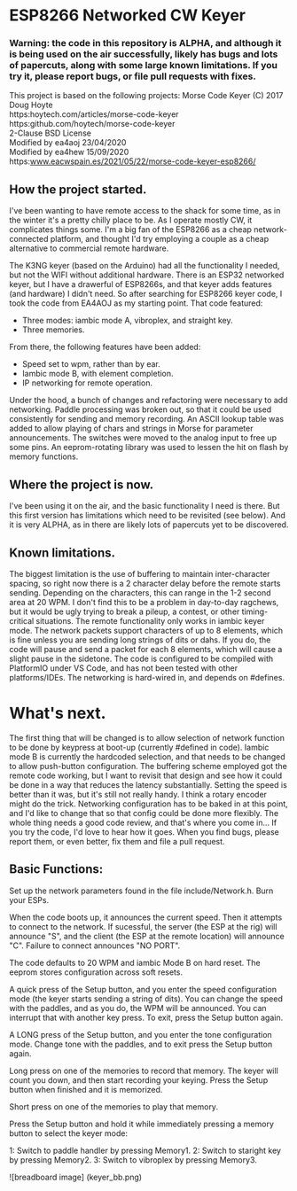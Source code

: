 # ESP8266 Networked CW Keyer

### Warning: the code in this repository is ALPHA, and although it is being used on the air successfully, likely has bugs and lots of papercuts, along with some large known limitations. If you try it, please report bugs, or file pull requests with fixes. 

 This project is based on the following projects:
 Morse Code Keyer (C) 2017 Doug Hoyte  
 https:hoytech.com/articles/morse-code-keyer  
 https:github.com/hoytech/morse-code-keyer  
 2-Clause BSD License  
 Modified by ea4aoj 23/04/2020  
 Modified by ea4hew 15/09/2020  
 https:www.eacwspain.es/2021/05/22/morse-code-keyer-esp8266/

## How the project started.

I've been wanting to have remote access to the shack for some time, as in the winter it's a pretty chilly place to be. As I operate mostly CW, it complicates things some. I'm a big fan of the ESP8266 as a cheap network-connected platform, and thought I'd try employing a couple as a cheap alternative to commercial remote hardware.

The K3NG keyer (based on the Arduino) had all the functionality I needed, but not the WIFI without additional hardware. There is an ESP32 networked keyer, but I have a drawerful of ESP8266s, and that keyer adds features (and hardware) I didn't need. So after searching for ESP8266 keyer code, I took the code from EA4AOJ as my starting point. That code featured:

- Three modes: iambic mode A, vibroplex, and straight key.
- Three memories.

From there, the following features have been added:

- Speed set to wpm, rather than by ear.
- Iambic mode B, with element completion.
- IP networking for remote operation.

Under the hood, a bunch of changes and refactoring were necessary to add networking. Paddle processing was broken out, so that it could be used consistently for sending and memory recording. An ASCII lookup table was added to allow playing of chars and strings in Morse for parameter announcements. The switches were moved to the analog input to free up some pins.
An eeprom-rotating library was used to lessen the hit on flash by memory functions.

## Where the project is now.

I've been using it on the air, and the basic functionality I need is there. But this first version has limitations which need to be revisited (see below). And it is very ALPHA, as in there are likely lots of papercuts yet to be discovered.

## Known limitations.

The biggest limitation is the use of buffering to maintain inter-character spacing, so right now there is a 2 character delay before the remote starts sending. Depending on the characters, this can range in the 1-2 second area at 20 WPM. I don't find this to be a problem in day-to-day ragchews, but it would be ugly trying to break a pileup, a contest, or other timing-critical situations.
The remote functionality only works in iambic keyer mode.
The network packets support characters of up to 8 elements, which is fine unless you are sending long strings of dits or dahs. If you do, the code will pause and send a packet for each 8 elements, which will cause a slight pause in the sidetone.
The code is configured to be compiled with PlatformIO under VS Code, and has not been tested with other platforms/IDEs. The networking is hard-wired in, and depends on #defines.

# What's next.

The first thing that will be changed is to allow selection of network function to be done by keypress at boot-up (currently #defined in code).
Iambic mode B is currently the hardcoded selection, and that needs to be changed to allow push-button configuration.
The buffering scheme employed got the remote code working, but I want to revisit that design and see how it could be done in a way that reduces the latency substantially.
Setting the speed is better than it was, but it's still not really handy. I think a rotary encoder might do the trick.
Networking configuration has to be baked in at this point, and I'd like to change that so that config could be done more flexibly.
The whole thing needs a good code review, and that's where you come in...
If you try the code, I'd love to hear how it goes. When you find bugs, please report them, or even better, fix them and file a pull request. 

## Basic Functions:

Set up the network parameters found in the file include/Network.h.
Burn your ESPs.

When the code boots up, it announces the current speed. Then it attempts to connect to the
network. If sucessful, the server (the ESP at the rig) will announce "S", and the client (the ESP at the remote location) will announce "C". Failure to connect announces "NO PORT".

The code defaults to 20 WPM and iambic Mode B on hard reset. The eeprom stores configuration across soft resets.

A quick press of the Setup button, and you enter the speed configuration mode (the keyer starts sending a string of dits). You can change the speed with the paddles, and as you do, the WPM will be announced. You can interrupt that with another key press. To exit, press the Setup button again.

A LONG press of the Setup button, and you enter the tone configuration mode. Change tone with the paddles, and to exit press the Setup button again.

Long press on one of the memories to record that memory. The keyer will count you down, and then start recording your keying. Press the Setup button when finished and it is memorized.

Short press on one of the memories to play that memory.

Press the Setup button and hold it while immediately pressing a memory button to select the keyer mode:

 1: Switch to paddle handler by pressing Memory1.
 2: Switch to staright key by pressing Memory2.
 3: Switch to vibroplex by pressing Memory3.

![breadboard image] (keyer_bb.png)
